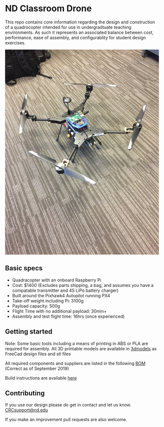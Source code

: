 # ND Classroom Drone
This repo contains core information regarding the design and construction of a quadrocopter intended for use in undergradtuate teaching environments.  As such it represents an associated balance between cost, performance, ease of assembly, and configurablity for student design exercises.

![](./build_instructions/images/main.jpg)

## Basic specs
- Quadracopter with an onboard Raspberry Pi
- Cost: $1400 (Excludes parts shipping, a bag, and assumes you have a compatable transmitter and 4S LiPo battery charger) 
- Built around the Pixhawk4 Autopilot running PX4
- Take-off weight including Pi: 3100g
- Payload capacity: 500g
- Flight Time with no additional payload: 30min+
- Assembly and test flight time: 16hrs (once experienced)

## Getting started

Note: Some basic tools including a means of printing in ABS or PLA are required for assembly.  All 3D printable models are available in [3dmodels](./3d_models) as FreeCad design files and stl files

All required components and suppliers are listed in the following [BOM](https://docs.google.com/spreadsheets/d/1iEDaoHABfFCszNGsnZw02dHB14kcI-Gh68_Vd7EEHdI/edit#gid=1882978022) (Correct as of September 2019)

Build instructions are available [here](./build_instructions/README.md)

## Contributing
If you use our design please do get in contact and let us know. CRCsupport@nd.edu

If you make an improvement pull requests are also welcome.
